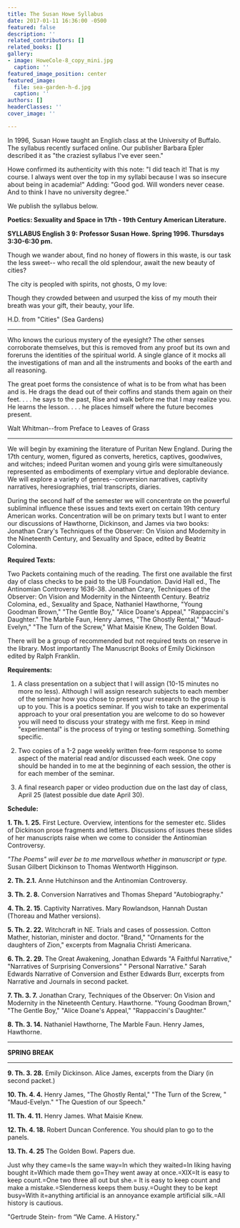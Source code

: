 ```yaml
---
title: The Susan Howe Syllabus
date: 2017-01-11 16:36:00 -0500
featured: false
description: ''
related_contributors: []
related_books: []
gallery:
- image: HoweCole-8_copy_mini.jpg
  caption: ''
featured_image_position: center
featured_image:
  file: sea-garden-h-d.jpg
  caption: ''
authors: []
headerClasses: ''
cover_image: ''

---
```

In 1996, Susan Howe taught an English class at the University of Buffalo. The syllabus recently surfaced online. Our publisher Barbara Epler described it as "the craziest syllabus I've ever seen."

Howe confirmed its authenticity with this note: "I did teach it! That is my course. I always went over the top in my syllabi because I was so insecure about being in academia!" Adding: "Good god. Will wonders never cease. And to think I have no university degree."

We publish the syllabus below.

**Poetics: Sexuality and Space in 17th - 19th Century American Literature.**

**SYLLABUS English 3 9: Professor Susan Howe. Spring 1996. Thursdays 3:30-6:30 pm.**

Though we wander about,
find no honey of flowers in this waste,
is our task the less sweet--
who recall the old splendour,
await the new beauty of cities?

The city is peopled
with spirits, not ghosts, O my love:

Though they crowded between
and usurped the kiss of my mouth
their breath was your gift,
their beauty, your life.

H.D. from "Cities" (Sea Gardens)

---

Who knows the curious mystery of the eyesight? The other senses corroborate themselves, but this is removed from any proof but its own and foreruns the identities of the spiritual world. A single glance of it mocks all the investigations of man and all the instruments and books of the earth and all reasoning.

The great poet forms the consistence of what is to be from what has been and is. He drags the dead out of their coffins and stands them again on their feet. . . . he says to the past, Rise and walk before me that I may realize you. He learns the lesson. . . . he places himself where the future becomes present.

Walt Whitman--from Preface to Leaves of Grass

---

We will begin by examining the literature of Puritan New England. During the 17th century, women, figured as converts, heretics, captives, goodwives, and witches; indeed Puritan women and young girls were simultaneously represented as embodiments of exemplary virtue and deplorable deviance. We will explore a variety of genres--conversion narratives, captivity narratives, heresiographies, trial transcripts, diaries.

During the second half of the semester we will concentrate on the powerful subliminal influence these issues and texts exert on certain 19th century American works. Concentration will be on primary texts but I want to enter our discussions of Hawthorne, Dickinson, and James via two books: Jonathan Crary's Techniques of the Observer: On Vision and Modernity in the Nineteenth Century, and Sexuality and Space, edited by Beatriz Colomina.

**Required Texts:**

Two Packets containing much of the reading. The first one available the first day of class checks to be paid to the UB Foundation. David Hall ed., The Antinomian Controversy 1636-38. Jonathan Crary, Techniques of the Observer: On Vision and Modernity in the Ninteenth Century. Beatriz Colomina, ed., Sexuality and Space, Nathaniel Hawthorne, "Young Goodman Brown," "The Gentle Boy," "Alice Doane's Appeal," "Rappaccini's Daughter." The Marble Faun, Henry James, "The Ghostly Rental," "Maud-Evelyn," "The Turn of the Screw," What Maisie Knew, The Golden Bowl.

There will be a group of recommended but not required texts on reserve in the library. Most importantly The Manuscript Books of Emily Dickinson edited by Ralph Franklin.

**Requirements:**

1. A class presentation on a subject that I will assign (10-15 minutes no more no less). Although I will assign research subjects to each member of the seminar how you chose to present your research to the group is up to you. This is a poetics seminar. If you wish to take an experimental approach to your oral presentation you are welcome to do so however you will need to discuss your strategy with me first. Keep in mind "experimental" is the process of trying or testing something. Something specific.

2. Two copies of a 1-2 page weekly written free-form response to some aspect of the material read and/or discussed each week. One copy should be handed in to me at the beginning of each session, the other is for each member of the seminar.

3. A final research paper or video production due on the last day of class, April 25 (latest possible due date April 30).

**Schedule:**

**1. Th. 1. 25.** First Lecture. Overview, intentions for the semester etc. Slides of Dickinson prose fragments and letters. Discussions of issues these slides of her manuscripts raise when we come to consider the Antinomian Controversy.

_"The Poems" will ever be to me marvellous whether in manuscript or type._
Susan Gilbert Dickinson to Thomas Wentworth Higginson.

**2. Th. 2.1.** Anne Hutchinson and the Antinomian Controversy.

**3. Th. 2. 8.** Conversion Narratives and Thomas Shepard "Autobiography."

**4. Th. 2. 15**. Captivity Narratives. Mary Rowlandson, Hannah Dustan (Thoreau and Mather versions).

**5. Th. 2. 22.** Witchcraft in NE. Trials and cases of possession. Cotton Mather, historian, minister and doctor. "Brand," "Ornaments for the daughters of Zion," excerpts from Magnalia Christi Americana.

**6. Th. 2. 29.** The Great Awakening, Jonathan Edwards "A Faithful Narrative," "Narratives of Surprising Conversions" " Personal Narrative." Sarah Edwards Narrative of Conversion and Esther Edwards Burr, excerpts from Narrative and Journals in second packet.

**7. Th. 3. 7.** Jonathan Crary, Techniques of the Observer: On Vision and Modernity in the Nineteenth Century. Hawthorne. "Young Goodman Brown," "The Gentle Boy," "Alice Doane's Appeal," "Rappaccini's Daughter."

**8. Th. 3. 14.** Nathaniel Hawthorne, The Marble Faun. Henry James, Hawthorne.

---

**SPRING BREAK**

---

**9. Th. 3. 28.** Emily Dickinson. Alice James, excerpts from the Diary (in second packet.)

**10. Th. 4. 4.** Henry James, "The Ghostly Rental," "The Turn of the Screw, " "Maud-Evelyn." "The Question of our Speech."

**11. Th. 4. 11.** Henry James. What Maisie Knew.

**12. Th. 4. 18.** Robert Duncan Conference. You should plan to go to the panels.

**13. Th. 4. 25** The Golden Bowl. Papers due.

Just why they came=Is the same way=In which they waited=In liking having bought it=Which made them go=They went away at once.=XIX=It is easy to keep count.=One two three all out but she.= It is easy to keep count and make a mistake.=Slenderness keeps them busy.=Ought they to be kept busy=With it=anything artificial is an annoyance example artificial silk.=All history is cautious.

"Gertrude Stein- from “We Came. A History."